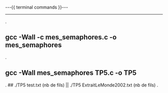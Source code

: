 ---{{ terminal commands }}---
___________________________________________________
.
## gcc -Wall -c mes_semaphores.c -o mes_semaphores
.
## gcc -Wall mes_semaphores TP5.c -o TP5
.
## ./TP5 test.txt (nb de fils) || ./TP5 ExtraitLeMonde2002.txt (nb de fils)
.
